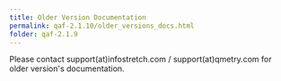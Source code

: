 ```yaml
---
title: Older Version Documentation
permalink: qaf-2.1.10/older_versions_docs.html
folder: qaf-2.1.9
---
```


Please contact support(at)infostretch.com / support(at)qmetry.com for older version's documentation.
